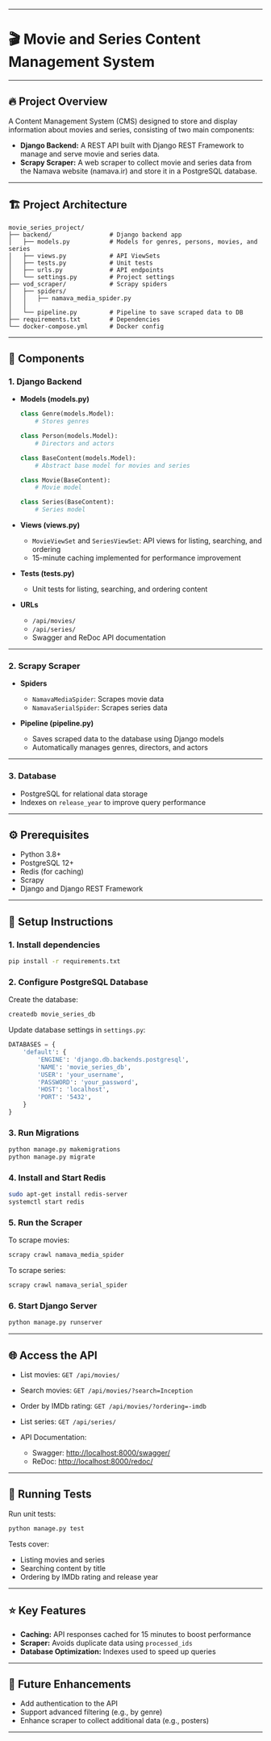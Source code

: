 
---

# 🎬 Movie and Series Content Management System

---

## 🔥 Project Overview

A Content Management System (CMS) designed to store and display information about movies and series, consisting of two main components:

* **Django Backend:** A REST API built with Django REST Framework to manage and serve movie and series data.
* **Scrapy Scraper:** A web scraper to collect movie and series data from the Namava website (namava.ir) and store it in a PostgreSQL database.

---

## 🏗️ Project Architecture

```plaintext
movie_series_project/
├── backend/                # Django backend app
│   ├── models.py           # Models for genres, persons, movies, and series
│   ├── views.py            # API ViewSets
│   ├── tests.py            # Unit tests
│   ├── urls.py             # API endpoints
│   └── settings.py         # Project settings
├── vod_scraper/            # Scrapy spiders
│   ├── spiders/
│   │   ├── namava_media_spider.py
│   │   
│   └── pipeline.py         # Pipeline to save scraped data to DB
├── requirements.txt        # Dependencies
└── docker-compose.yml      # Docker config
```

---

## 🧱 Components

### 1. Django Backend

* **Models (models.py)**

  ```python
  class Genre(models.Model):
      # Stores genres

  class Person(models.Model):
      # Directors and actors

  class BaseContent(models.Model):
      # Abstract base model for movies and series

  class Movie(BaseContent):
      # Movie model

  class Series(BaseContent):
      # Series model
  ```

* **Views (views.py)**

  * `MovieViewSet` and `SeriesViewSet`: API views for listing, searching, and ordering
  * 15-minute caching implemented for performance improvement

* **Tests (tests.py)**

  * Unit tests for listing, searching, and ordering content

* **URLs**

  * `/api/movies/`
  * `/api/series/`
  * Swagger and ReDoc API documentation

---

### 2. Scrapy Scraper

* **Spiders**

  * `NamavaMediaSpider`: Scrapes movie data
  * `NamavaSerialSpider`: Scrapes series data

* **Pipeline (pipeline.py)**

  * Saves scraped data to the database using Django models
  * Automatically manages genres, directors, and actors

---

### 3. Database

* PostgreSQL for relational data storage
* Indexes on `release_year` to improve query performance

---

## ⚙️ Prerequisites

* Python 3.8+
* PostgreSQL 12+
* Redis (for caching)
* Scrapy
* Django and Django REST Framework

---

## 🚀 Setup Instructions

### 1. Install dependencies

```bash
pip install -r requirements.txt
```

### 2. Configure PostgreSQL Database

Create the database:

```bash
createdb movie_series_db
```

Update database settings in `settings.py`:

```python
DATABASES = {
    'default': {
        'ENGINE': 'django.db.backends.postgresql',
        'NAME': 'movie_series_db',
        'USER': 'your_username',
        'PASSWORD': 'your_password',
        'HOST': 'localhost',
        'PORT': '5432',
    }
}
```

### 3. Run Migrations

```bash
python manage.py makemigrations
python manage.py migrate
```

### 4. Install and Start Redis

```bash
sudo apt-get install redis-server
systemctl start redis
```

### 5. Run the Scraper

To scrape movies:

```bash
scrapy crawl namava_media_spider
```

To scrape series:

```bash
scrapy crawl namava_serial_spider
```

### 6. Start Django Server

```bash
python manage.py runserver
```

---

## 🌐 Access the API

* List movies: `GET /api/movies/`
* Search movies: `GET /api/movies/?search=Inception`
* Order by IMDb rating: `GET /api/movies/?ordering=-imdb`
* List series: `GET /api/series/`
* API Documentation:

  * Swagger: [http://localhost:8000/swagger/](http://localhost:8000/swagger/)
  * ReDoc: [http://localhost:8000/redoc/](http://localhost:8000/redoc/)

---

## 🧪 Running Tests

Run unit tests:

```bash
python manage.py test
```

Tests cover:

* Listing movies and series
* Searching content by title
* Ordering by IMDb rating and release year

---

## ⭐ Key Features

* **Caching:** API responses cached for 15 minutes to boost performance
* **Scraper:** Avoids duplicate data using `processed_ids`
* **Database Optimization:** Indexes used to speed up queries

---

## 🔮 Future Enhancements

* Add authentication to the API
* Support advanced filtering (e.g., by genre)
* Enhance scraper to collect additional data (e.g., posters)

---

